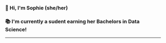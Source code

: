 ### 👋 Hi, I'm Sophie (she/her)  

### :books: I'm currently a sudent earning her Bachelors in Data Science!
-----
 
